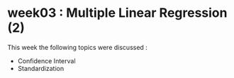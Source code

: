 # week03 : Multiple Linear Regression (2)

This week the following topics were discussed :

+ Confidence Interval
+ Standardization